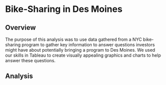 # Bike-Sharing in Des Moines

## Overview
The purpose of this analysis was to use data gathered from a NYC bike-sharing program to gather key information to answer questions investors might have about potentially bringing a program to Des Moines.  We used our skills in Tableau to create visually appealing graphics and charts to help answer these questions.

## Analysis
